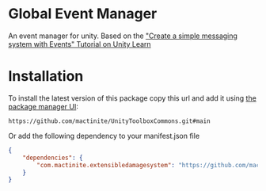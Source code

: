 # Global Event Manager

An event manager for unity. Based on the ["Create a simple messaging system with Events" Tutorial on Unity Learn](https://learn.unity.com/tutorial/create-a-simple-messaging-system-with-events) 
# Installation

To install the latest version of this package copy this url and add it using [the package manager UI](https://docs.unity3d.com/Packages/com.unity.package-manager-ui@2.1/manual/index.html):

`https://github.com/mactinite/UnityToolboxCommons.git#main`

Or add the following dependency to your manifest.json file
```json
{
    "dependencies": {
        "com.mactinite.extensibledamagesystem": "https://github.com/mactinite/UnityToolboxCommons.git#main"
    }
}
```
